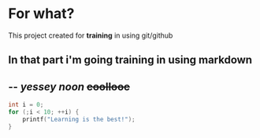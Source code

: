 # For what?
  This project created for **training** in using git/github
## In that part i'm going training in using markdown
--
*yessey* _noon_ ~~coollooc~~
--
```c
int i = 0;
for (;i < 10; ++i) {
	printf("Learning is the best!");
}
```

